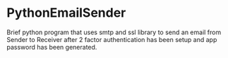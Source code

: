 # PythonEmailSender
Brief python program that uses smtp and ssl library to send an email from Sender to Receiver after 2 factor authentication has been setup and app password has been generated.
